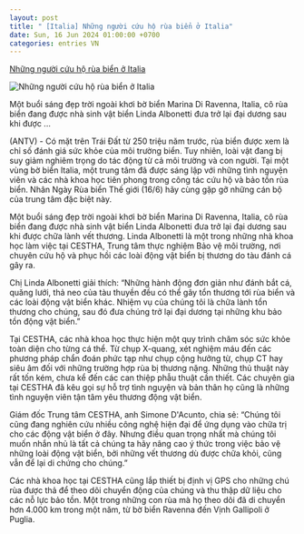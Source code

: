 ```yaml
---
layout: post
title: " [Italia] Những người cứu hộ rùa biển ở Italia"
date: Sun, 16 Jun 2024 01:00:00 +0700
categories: entries VN
---
```

[Những người cứu hộ rùa biển ở Italia](https://antv.gov.vn/the-gioi-7/nhung-nguoi-cuu-ho-rua-bien-o-italia-178B32646.html)

![Những người cứu hộ rùa biển ở Italia](https://images.antv.gov.vn/public/uploads/2024/06/16/666e69818c8dddbe559fbbf2.jpg?w=600&h=400)

Một buổi sáng đẹp trời ngoài khơi bờ biển Marina Di Ravenna, Italia, cô rùa biển đang được nhà sinh vật biển Linda Albonetti đưa trở lại đại dương sau khi được ...

(ANTV) - Có mặt trên Trái Đất từ 250 triệu năm trước, rùa biển được xem là chỉ số đánh giá sức khỏe của môi trường biển. Tuy nhiên, loài vật đang bị suy giảm nghiêm trọng do tác động từ cả môi trường và con người. Tại một vùng bờ biển Italia, một trung tâm đã được sáng lập với những tình nguyện viên và các nhà khoa học tiên phong trong công tác cứu hộ và bảo tồn rùa biển. Nhân Ngày Rùa biển Thế giới (16/6) hãy cùng gặp gỡ những cán bộ của trung tâm đặc biệt này.

Một buổi sáng đẹp trời ngoài khơi bờ biển Marina Di Ravenna, Italia, cô rùa biển đang được nhà sinh vật biển Linda Albonetti đưa trở lại đại dương sau khi được chữa lành vết thương. Linda Albonetti là một trong những nhà khoa học làm việc tại CESTHA, Trung tâm thực nghiệm Bảo vệ môi trường, nơi chuyên cứu hộ và phục hồi các loài động vật biển bị thương do tàu đánh cá gây ra.

Chị Linda Albonetti giải thích: “Những hành động đơn giản như đánh bắt cá, quăng lưới, thả neo của tàu thuyền đều có thể gây tổn thương tới rùa biển và các loài động vật biển khác. Nhiệm vụ của chúng tôi là chữa lành tổn thương cho chúng, sau đó đưa chúng trở lại đại dương tại những khu bảo tồn động vật biển.”

Tại CESTHA, các nhà khoa học thực hiện một quy trình chăm sóc sức khỏe toàn diện cho từng cá thể. Từ chụp X-quang, xét nghiệm máu đến các phương pháp chẩn đoán phức tạp như chụp cộng hưởng từ, chụp CT hay siêu âm đối với những trường hợp rùa bị thương nặng. Những thủ thuật này rất tốn kém, chưa kể đến các can thiệp phẫu thuật cần thiết. Các chuyên gia tại CESTHA đã kêu gọi sự hỗ trợ tình nguyện và bản thân họ cũng là những tình nguyện viên tận tâm yêu thương động vật biển.

Giám đốc Trung tâm CESTHA, anh Simone D'Acunto, chia sẻ: “Chúng tôi cũng đang nghiên cứu nhiều công nghệ hiện đại để ứng dụng vào chữa trị cho các động vật biển ở đây. Nhưng điều quan trọng nhất mà chúng tôi muốn nhắn nhủ là tất cả chúng ta hãy nâng cao ý thức trong việc bảo vệ những loài động vật biển, bởi những vết thương dù được chữa khỏi, cũng vẫn để lại di chứng cho chúng.”

Các nhà khoa học tại CESTHA cũng lắp thiết bị định vị GPS cho những chú rùa được thả để theo dõi chuyển động của chúng và thu thập dữ liệu cho các nỗ lực bảo tồn. Một trong những con rùa mà họ theo dõi đã di chuyển hơn 4.000 km trong một năm, từ bờ biển Ravenna đến Vịnh Gallipoli ở Puglia.

